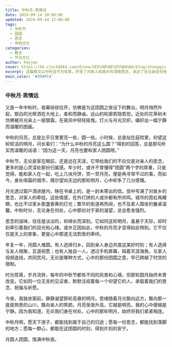 ```yaml
---
title: 中秋月·思情远
date: 2024-09-14 10:00:00
updated: 2024-09-14 12:00:00
tags:
  - 中秋节
  - 团圆
  - 思念
  - 传统文化
categories:
  - 散文
  - 节日文化
author: Peyjee
cover: https://kk.clock8863.com/d/one/%E5%9B%BE%E5%BA%8A/blog/zhongqiu.webp
excerpt: 这篇散文以中秋佳节为背景，抒发了对家人和故乡的深情思念，讲述了无论身处何地，月亮与亲情总是紧紧相连的情感共鸣。
main_color: '#359FC4'
---
```


### 中秋月·思情远

又是一年中秋时，夜幕徐徐拉开，仿佛是为这团圆之夜设下的舞台。明月悄然升起，银白的光辉洒在大地上，柔和而静谧。远山的轮廓若隐若现，近处的花草树木仿佛被月光染上一层银霜，在夜风中轻轻摇曳。灯火与月光交织，编织出一幅宁静而温暖的图画。

中秋的月亮，总是比平日里更亮一些，圆一些。小时候，总是站在庭院里，仰望这轮皎洁的明月，问长辈们：“为什么中秋的月亮这么圆？”得到的回答，总是那句朴实而温暖的话语：“因为这一天，月亮也要和家人团圆呀。”

中秋节，无论是家在眼前，还是远在天涯，它带给我们的不仅仅是对亲人的思念，更多的是心灵深处那份归属感。年少时，或许不曾懂得“团圆”两个字的厚重，只是觉得，能和家人在一起，吃上几块月饼，赏一赏月亮，便是再寻常不过的事。而如今，身处喧嚣的城市，偶尔望向天边的那轮明月，心中却多了几分感慨。

月光透过窗户洒进屋内，映在书桌上的，是一封未寄出的信。信中写满了对故乡的思念，对家人的牵挂。这些情感，在外打拼的人或许都有所共鸣。城市的霓虹再耀眼，也比不过家乡那盏昏黄的灯光；繁华的街道再热闹，也不及家人围坐的餐桌温馨。中秋时分，无论身在何处，心中那份对于家的渴望，总会愈发强烈。

思念的滋味，往往是淡淡的，却绵长而深刻。它如同这轮明月，虽悬于天际，却时刻牵引着我们的目光和心绪。或许正因如此，中秋的月亮才显得如此特别。它不仅仅是天上的景象，更是心中那道无法割舍的牵绊。

年复一年，月圆人难圆。有人选择归乡，回到亲人身边共度这美好时刻；有人选择与友人相聚，互道祝愿；也有人独自一人，透过手机屏幕，隔着天涯海角，与家人视频连线，共同赏月。无论是哪种方式，心中的那份团圆之意，早已跨越了时空的限制。

时光荏苒，岁月流转，每年的中秋节都有不同的风景和心境，但那轮圆月始终未曾改变。它如同一位无言的见证者，默默注视着每一个仰望它的人，承载着我们的思念、祝福与祈愿。

今夜，我独坐窗前，静静凝望那轮高悬的明月。思绪随着月光飘向远方，飘向那一座座熟悉的山川，飘向亲人的笑颜。月亮渐渐升高，它越是明亮，我的心中便越是宁静。因为我知道，无论我们身在何处，心中的那轮明月，始终将我们紧紧相连。

中秋月明，愿天下游子，都能找到属于自己的归途；愿每一份思念，都能找到落脚的地方；愿每一颗心，都能在这团圆的时刻，得到片刻的安宁。

月圆人团圆，情满中秋夜。
